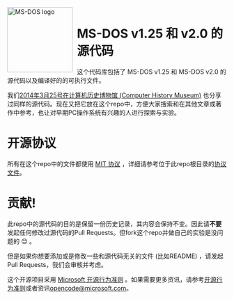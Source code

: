 <img width="150" height="150" align="left" style="float: left; margin: 0 10px 0 0;" alt="MS-DOS logo" src="https://github.com/Microsoft/MS-DOS/blob/master/msdos-logo.png">

# MS-DOS v1.25 和 v2.0 的源代码
这个代码库包括了 MS-DOS v1.25 和 MS-DOS v2.0 的源代码以及编译好的的可执行文件。

我们[2014年3月25号在计算机历史博物馆 (Computer History Museum)](http://www.computerhistory.org/atchm/microsoft-ms-dos-early-source-code/) 也分享过同样的源代码。现在又把它放在这个repo中，方便大家搜索和在其他文章或著作中参考，也让对早期PC操作系统有兴趣的人进行探索与实验。

# 开源协议
所有在这个repo中的文件都使用 [MIT 协议](https://en.wikipedia.org/wiki/MIT_License) ，详细请参考位于此repo根目录的[协议文件](https://github.com/Microsoft/MS-DOS/blob/master/LICENSE.md)。

# 贡献!
此repo中的源代码的目的是保留一份历史记录，其内容会保持不变。因此请**不要**发起任何修改过源代码的Pull Requests。但fork这个repo并做自己的实验是没问题的 😊 。

但是如果你想要添加或是修改一些和源代码无关的文件 (比如README) ，请发起Pull Requests，我们会审核并考虑。

这个开源项目采用 [Microsoft 开源行为准则](https://opensource.microsoft.com/codeofconduct/) 。如果需要更多资讯，请参考[开源行为准则](https://opensource.microsoft.com/codeofconduct/faq/)或者资讯[opencode@microsoft.com](mailto:opencode@microsoft.com)。
